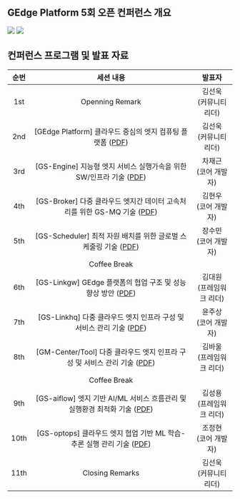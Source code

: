 ﻿## GEdge Platform 5회 오픈 컨퍼런스 개요
<p align="left">
  <img src="https://github.com/gedge-platform/docs/blob/main/conference/5th/images/5th_conference1.jpg">
  <img src="https://github.com/gedge-platform/docs/blob/main/conference/5th/images/5th_conference2.jpg">
</p>

## 컨퍼런스 프로그램 및 발표 자료
| 순번 | 세션 내용 | 발표자 |
|:---------------------------------: | :---------------------------------: | :---------------------------------: |
|  1st  | Openning Remark | 김선욱<BR>(커뮤니티 리더) |
|  2nd  | [GEdge Platform] 클라우드 중심의 엣지 컴퓨팅 플랫폼 ([PDF](https://github.com/gedge-platform/docs/blob/main/conference/5th/presentation/01.클라우드_중심의_엣지_컴퓨팅.pdf)) | 김선욱<BR>(커뮤니티 리더) |
|  3rd  | [GS-Engine] 지능형 엣지 서비스 실행가속을 위한 SW/인프라 기술 ([PDF](https://github.com/gedge-platform/docs/blob/main/conference/5th/presentation/02.지능형_엣지_서비스_실행_가속을_위한_SW인프라_기술_차재근.pdf)) | 차재근<BR>(코어 개발자) |
|  4th  | [GS-Broker] 다중 클라우드 엣지간 데이터 고속처리를 위한 GS-MQ 기술 ([PDF](https://github.com/gedge-platform/docs/blob/main/conference/5th/presentation/03_다중클라우드엣지간데이터고속처리_GS-MQ기술_김현우.pdf)) | 김현우<BR>(코어 개발자) |
|  5th  | [GS-Scheduler] 최적 자원 배치를 위한 글로벌 스케줄링 기술 ([PDF](https://github.com/gedge-platform/docs/blob/main/conference/5th/presentation/04.최적_자원_배치를_위한_글로벌_스케줄링_기술_장수민.pdf)) | 장수민<BR>(코어 개발자) |
|       |Coffee Break  
|  6th  | [GS-Linkgw] GEdge 플랫폼의 협업 구조 및 성능 향상 방안 ([PDF](https://github.com/gedge-platform/docs/blob/main/conference/5th/presentation/05.GEdge_플랫폼의_협업_구조_및_성능_향상_방안_김대원.pdf)) | 김대원<BR>(프레임워크 리더) |
|  7th  | [GS-Linkhq] 다중 클라우드 엣지 인프라 구성 및 서비스 관리 기술 ([PDF](https://github.com/gedge-platform/docs/blob/main/conference/5th/presentation/06.강화학습_기반_멀티엣지_협업_정책_생성_기술_윤주상.pdf)) | 윤주상<BR>(코어 개발자) |
|  8th  | [GM-Center/Tool] 다중 클라우드 엣지 인프라 구성 및 서비스 관리 기술 ([PDF](https://github.com/gedge-platform/docs/blob/main/conference/5th/presentation/07.다중_클라우드_엣지_인프라_구성_및_서비스_관리_기술_김바울.pdf)) | 김바울<BR>(프레임워크 리더) |
|       | Coffee Break
|  9th  | [GS-aiflow] 엣지 기반 AI/ML 서비스 흐름관리 및 실행환경 최적화 기술 ([PDF](https://github.com/gedge-platform/docs/blob/main/conference/5th/presentation/08.엣지_기반_AIML_서비스_흐름관리_및_실행환경_최적화_기술_김성용.pdf)) | 김성용<BR>(프레임워크 리더) |
|  10th  | [GS-optops] 클라우드 엣지 협업 기반 ML 학습-추론 실행 관리 기술 ([PDF](https://github.com/gedge-platform/docs/blob/main/conference/5th/presentation/09.클라우드엣지협업ML학습_추론_실행관리기술_조정현.pdf)) | 조정현<BR>(코어 개발자) |
| 11th  | Closing Remarks | 김선욱<BR>(커뮤니티 리더) |
<BR>
